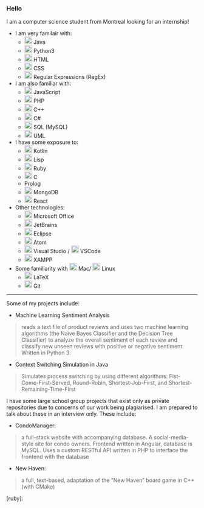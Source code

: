 ### Hello

I am a computer science student from Montreal looking for an internship!

- I am very familair with:
    - <img alt="java" width="20px" src="https://img.icons8.com/color/48/000000/java-coffee-cup-logo--v1.png"/> Java
    - <img alt="python" width="20px" src="https://img.icons8.com/color/48/000000/python--v1.png"/> Python3
    - <img alt="html" width="20px" src="https://img.icons8.com/color/48/000000/html-5--v1.png"/> HTML
    - <img alt="css" width="20px" src="https://img.icons8.com/color/48/000000/css3.png"/> CSS
    - <img alt="regex" width="20px" src="https://img.icons8.com/offices/30/000000/regex.png"/> Regular Expressions (RegEx)
- I am also familiar with:
    - <img alt="js" width="20px" src="https://img.icons8.com/color/48/000000/javascript--v1.png"/> JavaScript
    - <img alt="php" width="20px" src="https://img.icons8.com/officel/16/000000/php-logo.png"/> PHP
    - <img alt="c++" width="20px" src="https://img.icons8.com/color/48/000000/c-plus-plus-logo.png"/> C++
    - <img alt="c#" width="20px" src="https://img.icons8.com/color/48/000000/c-sharp-logo.png"/> C#
    - <img alt="mysql" width="20px" src="https://img.icons8.com/fluency/48/000000/mysql-logo.png"/> SQL (MySQL)
    - <img alt="uml" width="20px" src="https://img.icons8.com/ios/50/000000/flow-chart.png"/> UML
- I have some exposure to:
    - <img alt="kotlin" width="20px" src="https://img.icons8.com/color/48/000000/kotlin.png"/> Kotlin
    - <img alt="lisp" width="20px" src="https://img.icons8.com/color/48/000000/lisp.png"/> Lisp
    - <img alt="ruby" width="20px" src="https://img.icons8.com/color/48/000000/ruby-programming-language.png"/> Ruby
    - <img alt="c" width="20px" src="https://img.icons8.com/color/48/000000/c-programming.png"/> C
    - Prolog
    - <img alt="mongo" width="20px" src="https://img.icons8.com/color/48/000000/mongodb.png"/> MongoDB
    - <img alt="react" width="20px" src="https://img.icons8.com/office/16/000000/react.png"/> React
- Other technologies:
    - <img alt="ms" width="20px" src="https://img.icons8.com/color/48/000000/microsoft.png"/> Microsoft Office
    - <img alt="intellij" width="20px" src="https://img.icons8.com/color/48/000000/intellij-idea.png"/> JetBrains
    - <img alt="eclipse" width="20px" src="https://img.icons8.com/officel/16/000000/java-eclipse.png"/> Eclipse
    - <img alt="atom" width="20px" src="https://img.icons8.com/ios/50/000000/atom-editor.png"/> Atom
    - <img alt="vs" width="20px" src="https://img.icons8.com/color/48/000000/visual-studio-2019.png"/> Visual Studio / <img alt="vscode" width="20px" src="https://img.icons8.com/color/48/000000/visual-studio-code-2019.png"/> VSCode
    - <img alt="uml" width="20px" src="https://cdn2.iconfinder.com/data/icons/pack1-baco-flurry-icons-style/512/XAMPP.png"/> XAMPP
- Some familiarity with  <img alt="mac" width="20px" src="https://img.icons8.com/ios-glyphs/30/000000/mac-client.png"/> Mac/ <img alt="mac" width="20px" src="https://img.icons8.com/color/48/000000/linux--v1.png"/> Linux
    - <img alt="latex" width="20px" src="https://img.icons8.com/color/48/000000/latex.png"/> LaTeX
    - <img alt="git" width="20px" src="https://img.icons8.com/color/50/000000/git.png"/> Git

---

Some of my projects include:

- Machine Learning Sentiment Analysis
> reads a text file of product reviews and uses two machine learning
algorithms (the Naïve Bayes
Classifier and the Decision
Tree Classifier) to analyze
the overall sentiment of each review and classify new unseen reviews with positive or negative sentiment.
Written in Python 3.

- Context Switching  Simulation in Java
> Simulates process switching by using different algorithms: Fist-Come-First-Served, Round-Robin, Shortest-Job-First, and Shortest-Remaining-Time-First

I have some large school group projects that exist only as private repositories due to concerns of our work being plagiarised. I am prepared to talk about these in an interview only. These include:

- CondoManager:
> a full-stack website with accompanying database. A social-media-style site for condo
owners. Frontend written in Angular, database is MySQL. Uses a custom RESTful API written in PHP to
interface the frontend with the database

- New Haven:
> a full, text-based, adaptation of the “New Haven” board game in C++ (with CMake)

[ruby]: 